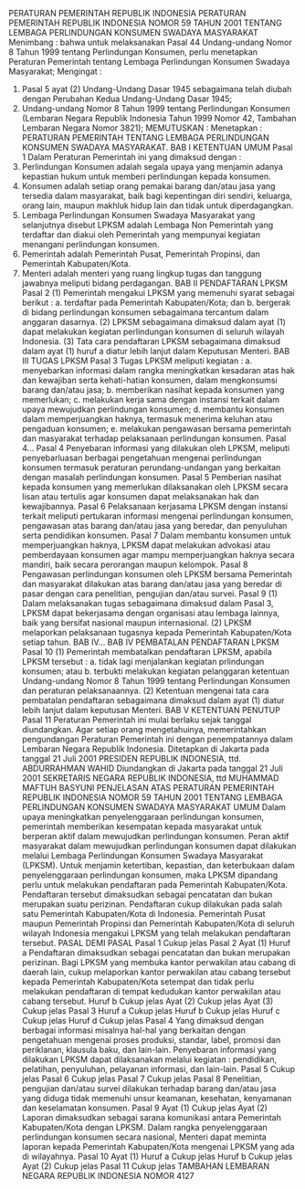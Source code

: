  PERATURAN PEMERINTAH REPUBLIK INDONESIA PERATURAN PEMERINTAH REPUBLIK INDONESIA NOMOR 59 TAHUN 2001 TENTANG LEMBAGA PERLINDUNGAN KONSUMEN SWADAYA MASYARAKAT
Menimbang :
 bahwa untuk melaksanakan Pasal 44 Undang-undang Nomor 8 Tahun 1999 tentang Perlindungan Konsumen, perlu menetapkan Peraturan Pemerintah tentang Lembaga Perlindungan Konsumen Swadaya Masyarakat;
Mengingat :

1. Pasal 5 ayat (2) Undang-Undang Dasar 1945 sebagaimana telah diubah dengan Perubahan Kedua Undang-Undang Dasar 1945;
2. Undang-undang Nomor 8 Tahun 1999 tentang Perlindungan Konsumen (Lembaran Negara Republik Indonesia Tahun 1999 Nomor 42, Tambahan Lembaran Negara Nomor 3821);
MEMUTUSKAN :
 Menetapkan : PERATURAN PEMERINTAH TENTANG LEMBAGA PERLINDUNGAN KONSUMEN SWADAYA MASYARAKAT.
BAB I KETENTUAN UMUM
Pasal 1
Dalam Peraturan Pemerintah ini yang dimaksud dengan :
1. Perlindungan Konsumen adalah segala upaya yang menjamin adanya kepastian hukum untuk memberi perlindungan kepada konsumen.
2. Konsumen adalah setiap orang pemakai barang dan/atau jasa yang tersedia dalam masyarakat, baik bagi kepentingan diri sendiri, keluarga, orang lain, maupun makhluk hidup lain dan tidak untuk diperdagangkan.
3. Lembaga Perlindungan Konsumen Swadaya Masyarakat yang selanjutnya disebut LPKSM adalah Lembaga Non Pemerintah yang terdaftar dan diakui oleh Pemerintah yang mempunyai kegiatan menangani perlindungan konsumen.
4. Pemerintah adalah Pemerintah Pusat, Pemerintah Propinsi, dan Pemerintah Kabupaten/Kota.
5. Menteri adalah menteri yang ruang lingkup tugas dan tanggung jawabnya meliputi bidang perdagangan.
BAB II PENDAFTARAN LPKSM
Pasal 2
(1) Pemerintah mengakui LPKSM yang memenuhi syarat sebagai berikut :
a. terdaftar pada Pemerintah Kabupaten/Kota; dan
b. bergerak di bidang perlindungan konsumen sebagaimana tercantum dalam anggaran dasarnya.
(2) LPKSM sebagaimana dimaksud dalam ayat (1) dapat melakukan kegiatan perlindungan konsumen di seluruh wilayah Indonesia.
(3) Tata cara pendaftaran LPKSM sebagaimana dimaksud dalam ayat (1) huruf a diatur lebih lanjut dalam Keputusan Menteri.
BAB III TUGAS LPKSM
Pasal 3
Tugas LPKSM meliputi kegiatan :
a. menyebarkan informasi dalam rangka meningkatkan kesadaran atas hak dan kewajiban serta kehati-hatian konsumen, dalam mengkonsumsi barang dan/atau jasa;
b. memberikan nasihat kepada konsumen yang memerlukan;
c. melakukan kerja sama dengan instansi terkait dalam upaya mewujudkan perlindungan konsumen;
d. membantu konsumen dalam memperjuangkan haknya, termasuk menerima keluhan atau pengaduan konsumen;
e. melakukan pengawasan bersama pemerintah dan masyarakat terhadap pelaksanaan perlindungan konsumen. Pasal 4...
Pasal 4
Penyebaran informasi yang dilakukan oleh LPKSM, meliputi penyebarluasan berbagai pengetahuan mengenai perlindungan konsumen termasuk peraturan perundang-undangan yang berkaitan dengan masalah perlindungan konsumen.
Pasal 5
Pemberian nasihat kepada konsumen yang memerlukan dilaksanakan oleh LPKSM secara lisan atau tertulis agar konsumen dapat melaksanakan hak dan kewajibannya.
Pasal 6
Pelaksanaan kerjasama LPKSM dengan instansi terkait meliputi pertukaran informasi mengenai perlindungan konsumen, pengawasan atas barang dan/atau jasa yang beredar, dan penyuluhan serta pendidikan konsumen.
Pasal 7
Dalam membantu konsumen untuk memperjuangkan haknya, LPKSM dapat melakukan advokasi atau pemberdayaan konsumen agar mampu memperjuangkan haknya secara mandiri, baik secara perorangan maupun kelompok.
Pasal 8
Pengawasan perlindungan konsumen oleh LPKSM bersama Pemerintah dan masyarakat dilakukan atas barang dan/atau jasa yang beredar di pasar dengan cara penelitian, pengujian dan/atau survei.
Pasal 9
(1) Dalam melaksanakan tugas sebagaimana dimaksud dalam Pasal 3, LPKSM dapat bekerjasama dengan organisasi atau lembaga lainnya, baik yang bersifat nasional maupun internasional.
(2) LPKSM melaporkan pelaksanaan tugasnya kepada Pemerintah Kabupaten/Kota setiap tahun. BAB IV...
BAB IV PEMBATALAN PENDAFTARAN LPKSM
Pasal 10
(1) Pemerintah membatalkan pendaftaran LPKSM, apabila LPKSM tersebut :
a. tidak lagi menjalankan kegiatan prlindungan konsumen; atau
b. terbukti melakukan kegiatan pelanggaran ketentuan Undang-undang Nomor 8 Tahun 1999 tentang Perlindungan Konsumen dan peraturan pelaksanaannya.
(2) Ketentuan mengenai tata cara pembatalan pendaftaran sebagaimana dimaksud dalam ayat (1) diatur lebih lanjut dalam keputusan Menteri.
BAB V KETENTUAN PENUTUP
Pasal 11
Peraturan Pemerintah ini mulai berlaku sejak tanggal diundangkan. Agar setiap orang mengetahuinya, memerintahkan pengundangan Peraturan Pemerintah ini dengan penempatannya dalam Lembaran Negara Republik Indonesia. Ditetapkan di Jakarta pada tanggal 21 Juli 2001 PRESIDEN REPUBLIK INDONESIA, ttd. ABDURRAHMAN WAHID Diundangkan di Jakarta pada tanggal 21 Juli 2001 SEKRETARIS NEGARA REPUBLIK INDONESIA, ttd MUHAMMAD MAFTUH BASYUNI PENJELASAN ATAS PERATURAN PEMERINTAH REPUBLIK INDONESIA NOMOR 59 TAHUN 2001 TENTANG LEMBAGA PERLINDUNGAN KONSUMEN SWADAYA MASYARAKAT UMUM Dalam upaya meningkatkan penyelenggaraan perlindungan konsumen, pemerintah memberikan kesempatan kepada masyarakat untuk berperan aktif dalam mewujudkan perlindungan konsumen. Peran aktif masyarakat dalam mewujudkan perlindungan konsumen dapat dilakukan melalui Lembaga Perlindungan Konsumen Swadaya Masyarakat (LPKSM). Untuk menjamin ketertiban, kepastian, dan keterbukaan dalam penyelenggaraan perlindungan konsumen, maka LPKSM dipandang perlu untuk melakukan pendaftaran pada Pemerintah Kabupaten/Kota. Pendaftaran tersebut dimaksudkan sebagai pencatatan dan bukan merupakan suatu perizinan. Pendaftaran cukup dilakukan pada salah satu Pemerintah Kabupaten/Kota di Indonesia. Pemerintah Pusat maupun Pemerintah Propinsi dan Pemerintah Kabupaten/Kota di seluruh wilayah Indonesia mengakui LPKSM yang telah melakukan pendaftaran tersebut. PASAL DEMI PASAL
Pasal 1
Cukup jelas
Pasal 2
Ayat (1) Huruf a Pendaftaran dimaksudkan sebagai pencatatan dan bukan merupakan perizinan. Bagi LPKSM yang membuka kantor perwakilan atau cabang di daerah lain, cukup melaporkan kantor perwakilan atau cabang tersebut kepada Pemerintah Kabupaten/Kota setempat dan tidak perlu melakukan pendaftaran di tempat kedudukan kantor perwakilan atau cabang tersebut. Huruf b Cukup jelas Ayat (2) Cukup jelas Ayat (3) Cukup jelas
Pasal 3
Huruf a Cukup jelas Huruf b Cukup jelas Huruf c Cukup jelas Huruf d Cukup jelas
Pasal 4
Yang dimaksud dengan berbagai informasi misalnya hal-hal yang berkaitan dengan pengetahuan mengenai proses produksi, standar, label, promosi dan periklanan, klausula baku, dan lain-lain. Penyebaran informasi yang dilakukan LPKSM dapat dilaksanakan melalui kegiatan : pendidikan, pelatihan, penyuluhan, pelayanan informasi, dan lain-lain.
Pasal 5
Cukup jelas
Pasal 6
Cukup jelas
Pasal 7
Cukup jelas
Pasal 8
Penelitian, pengujian dan/atau survei dilakukan terhadap barang dan/atau jasa yang diduga tidak memenuhi unsur keamanan, kesehatan, kenyamanan dan keselamatan konsumen.
Pasal 9
Ayat (1) Cukup jelas Ayat (2) Laporan dimaksudkan sebagai sarana komunikasi antara Pemerintah Kabupaten/Kota dengan LPKSM. Dalam rangka penyelenggaraan perlindungan konsumen secara nasional, Menteri dapat meminta laporan kepada Pemerintah Kabupaten/Kota mengenai LPKSM yang ada di wilayahnya.
Pasal 10
Ayat (1) Huruf a Cukup jelas Huruf b Cukup jelas Ayat (2) Cukup jelas
Pasal 11
Cukup jelas TAMBAHAN LEMBARAN NEGARA REPUBLIK INDONESIA NOMOR 4127
